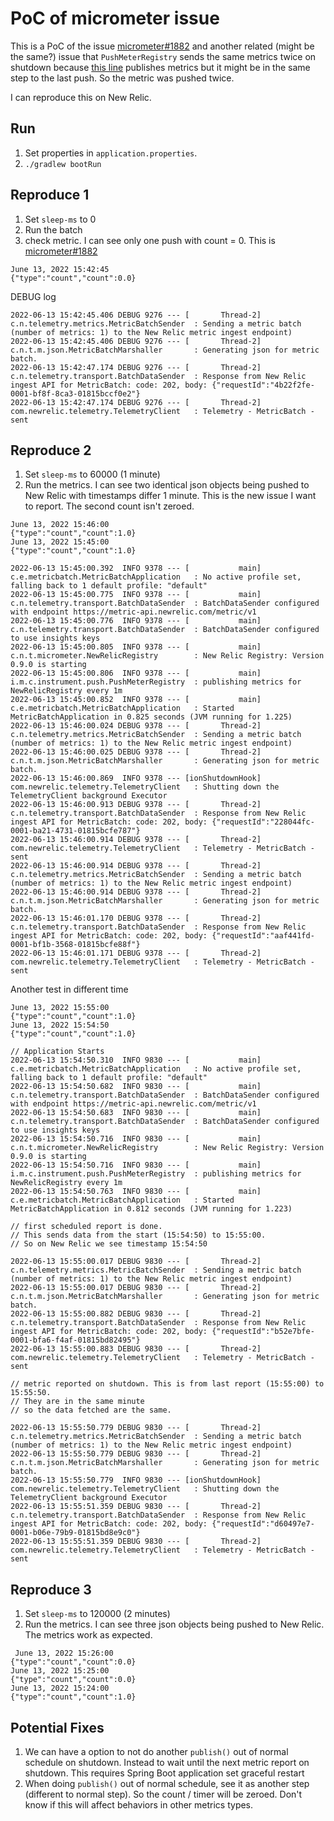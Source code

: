 # PoC of micrometer issue

This is a PoC of the issue [micrometer#1882](https://github.com/micrometer-metrics/micrometer/issues/1882) and another related (might be the same?) issue that `PushMeterRegistry` sends the same metrics twice on shutdown because [this line](https://github.com/micrometer-metrics/micrometer/blob/main/micrometer-core/src/main/java/io/micrometer/core/instrument/push/PushMeterRegistry.java#L96) publishes metrics but it might be in the same step to the last push. So the metric was pushed twice.

I can reproduce this on New Relic. 

## Run

1. Set properties in `application.properties`.
2. `./gradlew bootRun`

## Reproduce 1

1. Set `sleep-ms` to 0
2. Run the batch
3. check metric. I can see only one push with count = 0. This is [micrometer#1882](https://github.com/micrometer-metrics/micrometer/issues/1882)

```
June 13, 2022 15:42:45
{"type":"count","count":0.0}
```

DEBUG log
```
2022-06-13 15:42:45.406 DEBUG 9276 --- [       Thread-2] c.n.telemetry.metrics.MetricBatchSender  : Sending a metric batch (number of metrics: 1) to the New Relic metric ingest endpoint)
2022-06-13 15:42:45.406 DEBUG 9276 --- [       Thread-2] c.n.t.m.json.MetricBatchMarshaller       : Generating json for metric batch.
2022-06-13 15:42:47.174 DEBUG 9276 --- [       Thread-2] c.n.telemetry.transport.BatchDataSender  : Response from New Relic ingest API for MetricBatch: code: 202, body: {"requestId":"4b22f2fe-0001-bf8f-8ca3-01815bccf0e2"}
2022-06-13 15:42:47.174 DEBUG 9276 --- [       Thread-2] com.newrelic.telemetry.TelemetryClient   : Telemetry - MetricBatch - sent
```

## Reproduce 2

1. Set `sleep-ms` to 60000 (1 minute)
2. Run the metrics. I can see two identical json objects being pushed to New Relic with timestamps differ 1 minute. This is the new issue I want to report. The second count isn't zeroed.
 
```
June 13, 2022 15:46:00
{"type":"count","count":1.0}
June 13, 2022 15:45:00
{"type":"count","count":1.0}
```

```
2022-06-13 15:45:00.392  INFO 9378 --- [           main] c.e.metricbatch.MetricBatchApplication   : No active profile set, falling back to 1 default profile: "default"
2022-06-13 15:45:00.775  INFO 9378 --- [           main] c.n.telemetry.transport.BatchDataSender  : BatchDataSender configured with endpoint https://metric-api.newrelic.com/metric/v1
2022-06-13 15:45:00.776  INFO 9378 --- [           main] c.n.telemetry.transport.BatchDataSender  : BatchDataSender configured to use insights keys
2022-06-13 15:45:00.805  INFO 9378 --- [           main] c.n.t.micrometer.NewRelicRegistry        : New Relic Registry: Version 0.9.0 is starting
2022-06-13 15:45:00.806  INFO 9378 --- [           main] i.m.c.instrument.push.PushMeterRegistry  : publishing metrics for NewRelicRegistry every 1m
2022-06-13 15:45:00.852  INFO 9378 --- [           main] c.e.metricbatch.MetricBatchApplication   : Started MetricBatchApplication in 0.825 seconds (JVM running for 1.225)
2022-06-13 15:46:00.024 DEBUG 9378 --- [       Thread-2] c.n.telemetry.metrics.MetricBatchSender  : Sending a metric batch (number of metrics: 1) to the New Relic metric ingest endpoint)
2022-06-13 15:46:00.025 DEBUG 9378 --- [       Thread-2] c.n.t.m.json.MetricBatchMarshaller       : Generating json for metric batch.
2022-06-13 15:46:00.869  INFO 9378 --- [ionShutdownHook] com.newrelic.telemetry.TelemetryClient   : Shutting down the TelemetryClient background Executor
2022-06-13 15:46:00.913 DEBUG 9378 --- [       Thread-2] c.n.telemetry.transport.BatchDataSender  : Response from New Relic ingest API for MetricBatch: code: 202, body: {"requestId":"228044fc-0001-ba21-4731-01815bcfe787"}
2022-06-13 15:46:00.914 DEBUG 9378 --- [       Thread-2] com.newrelic.telemetry.TelemetryClient   : Telemetry - MetricBatch - sent
2022-06-13 15:46:00.914 DEBUG 9378 --- [       Thread-2] c.n.telemetry.metrics.MetricBatchSender  : Sending a metric batch (number of metrics: 1) to the New Relic metric ingest endpoint)
2022-06-13 15:46:00.914 DEBUG 9378 --- [       Thread-2] c.n.t.m.json.MetricBatchMarshaller       : Generating json for metric batch.
2022-06-13 15:46:01.170 DEBUG 9378 --- [       Thread-2] c.n.telemetry.transport.BatchDataSender  : Response from New Relic ingest API for MetricBatch: code: 202, body: {"requestId":"aaf441fd-0001-bf1b-3568-01815bcfe88f"}
2022-06-13 15:46:01.171 DEBUG 9378 --- [       Thread-2] com.newrelic.telemetry.TelemetryClient   : Telemetry - MetricBatch - sent
```

Another test in different time

```
June 13, 2022 15:55:00
{"type":"count","count":1.0}
June 13, 2022 15:54:50
{"type":"count","count":1.0}
```

```
// Application Starts
2022-06-13 15:54:50.310  INFO 9830 --- [           main] c.e.metricbatch.MetricBatchApplication   : No active profile set, falling back to 1 default profile: "default"
2022-06-13 15:54:50.682  INFO 9830 --- [           main] c.n.telemetry.transport.BatchDataSender  : BatchDataSender configured with endpoint https://metric-api.newrelic.com/metric/v1
2022-06-13 15:54:50.683  INFO 9830 --- [           main] c.n.telemetry.transport.BatchDataSender  : BatchDataSender configured to use insights keys
2022-06-13 15:54:50.716  INFO 9830 --- [           main] c.n.t.micrometer.NewRelicRegistry        : New Relic Registry: Version 0.9.0 is starting
2022-06-13 15:54:50.716  INFO 9830 --- [           main] i.m.c.instrument.push.PushMeterRegistry  : publishing metrics for NewRelicRegistry every 1m
2022-06-13 15:54:50.763  INFO 9830 --- [           main] c.e.metricbatch.MetricBatchApplication   : Started MetricBatchApplication in 0.812 seconds (JVM running for 1.223)

// first scheduled report is done. 
// This sends data from the start (15:54:50) to 15:55:00.
// So on New Relic we see timestamp 15:54:50

2022-06-13 15:55:00.017 DEBUG 9830 --- [       Thread-2] c.n.telemetry.metrics.MetricBatchSender  : Sending a metric batch (number of metrics: 1) to the New Relic metric ingest endpoint)
2022-06-13 15:55:00.017 DEBUG 9830 --- [       Thread-2] c.n.t.m.json.MetricBatchMarshaller       : Generating json for metric batch.
2022-06-13 15:55:00.882 DEBUG 9830 --- [       Thread-2] c.n.telemetry.transport.BatchDataSender  : Response from New Relic ingest API for MetricBatch: code: 202, body: {"requestId":"b52e7bfe-0001-bfa6-f4af-01815bd82495"}
2022-06-13 15:55:00.883 DEBUG 9830 --- [       Thread-2] com.newrelic.telemetry.TelemetryClient   : Telemetry - MetricBatch - sent

// metric reported on shutdown. This is from last report (15:55:00) to 15:55:50. 
// They are in the same minute
// so the data fetched are the same.

2022-06-13 15:55:50.779 DEBUG 9830 --- [       Thread-2] c.n.telemetry.metrics.MetricBatchSender  : Sending a metric batch (number of metrics: 1) to the New Relic metric ingest endpoint)
2022-06-13 15:55:50.779 DEBUG 9830 --- [       Thread-2] c.n.t.m.json.MetricBatchMarshaller       : Generating json for metric batch.
2022-06-13 15:55:50.779  INFO 9830 --- [ionShutdownHook] com.newrelic.telemetry.TelemetryClient   : Shutting down the TelemetryClient background Executor
2022-06-13 15:55:51.359 DEBUG 9830 --- [       Thread-2] c.n.telemetry.transport.BatchDataSender  : Response from New Relic ingest API for MetricBatch: code: 202, body: {"requestId":"d60497e7-0001-b06e-79b9-01815bd8e9c0"}
2022-06-13 15:55:51.359 DEBUG 9830 --- [       Thread-2] com.newrelic.telemetry.TelemetryClient   : Telemetry - MetricBatch - sent
```


## Reproduce 3

1. Set `sleep-ms` to 120000 (2 minutes)
2. Run the metrics. I can see three json objects being pushed to New Relic. The metrics work as expected.

```
 June 13, 2022 15:26:00
{"type":"count","count":0.0}
June 13, 2022 15:25:00
{"type":"count","count":0.0}
June 13, 2022 15:24:00
{"type":"count","count":1.0}
```

## Potential Fixes
1. We can have a option to not do another `publish()` out of normal schedule on shutdown. Instead to wait until the next metric report on shutdown. This requires Spring Boot application set graceful restart
2. When doing `publish()` out of normal schedule, see it as another step (different to normal step). So the count / timer will be zeroed. Don't know if this will affect behaviors in other metrics types.
